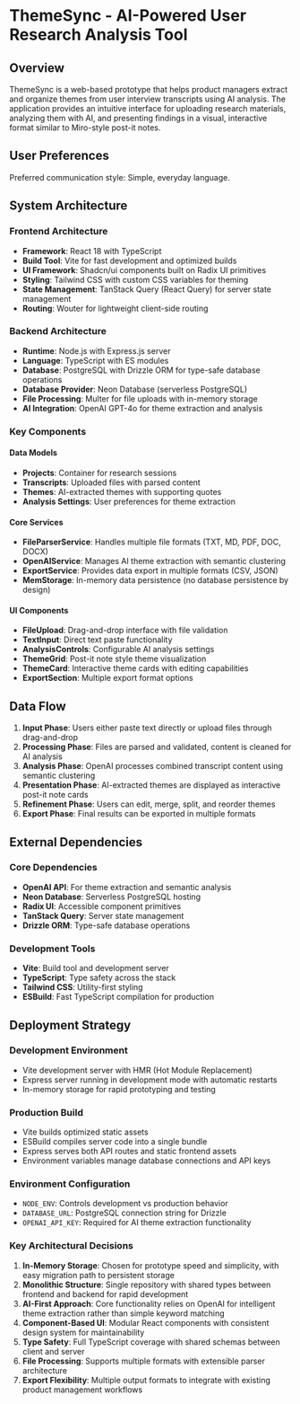 # ThemeSync - AI-Powered User Research Analysis Tool

## Overview

ThemeSync is a web-based prototype that helps product managers extract and organize themes from user interview transcripts using AI analysis. The application provides an intuitive interface for uploading research materials, analyzing them with AI, and presenting findings in a visual, interactive format similar to Miro-style post-it notes.

## User Preferences

Preferred communication style: Simple, everyday language.

## System Architecture

### Frontend Architecture
- **Framework**: React 18 with TypeScript
- **Build Tool**: Vite for fast development and optimized builds
- **UI Framework**: Shadcn/ui components built on Radix UI primitives
- **Styling**: Tailwind CSS with custom CSS variables for theming
- **State Management**: TanStack Query (React Query) for server state management
- **Routing**: Wouter for lightweight client-side routing

### Backend Architecture
- **Runtime**: Node.js with Express.js server
- **Language**: TypeScript with ES modules
- **Database**: PostgreSQL with Drizzle ORM for type-safe database operations
- **Database Provider**: Neon Database (serverless PostgreSQL)
- **File Processing**: Multer for file uploads with in-memory storage
- **AI Integration**: OpenAI GPT-4o for theme extraction and analysis

### Key Components

#### Data Models
- **Projects**: Container for research sessions
- **Transcripts**: Uploaded files with parsed content
- **Themes**: AI-extracted themes with supporting quotes
- **Analysis Settings**: User preferences for theme extraction

#### Core Services
- **FileParserService**: Handles multiple file formats (TXT, MD, PDF, DOC, DOCX)
- **OpenAIService**: Manages AI theme extraction with semantic clustering
- **ExportService**: Provides data export in multiple formats (CSV, JSON)
- **MemStorage**: In-memory data persistence (no database persistence by design)

#### UI Components
- **FileUpload**: Drag-and-drop interface with file validation
- **TextInput**: Direct text paste functionality
- **AnalysisControls**: Configurable AI analysis settings
- **ThemeGrid**: Post-it note style theme visualization
- **ThemeCard**: Interactive theme cards with editing capabilities
- **ExportSection**: Multiple export format options

## Data Flow

1. **Input Phase**: Users either paste text directly or upload files through drag-and-drop
2. **Processing Phase**: Files are parsed and validated, content is cleaned for AI analysis
3. **Analysis Phase**: OpenAI processes combined transcript content using semantic clustering
4. **Presentation Phase**: AI-extracted themes are displayed as interactive post-it note cards
5. **Refinement Phase**: Users can edit, merge, split, and reorder themes
6. **Export Phase**: Final results can be exported in multiple formats

## External Dependencies

### Core Dependencies
- **OpenAI API**: For theme extraction and semantic analysis
- **Neon Database**: Serverless PostgreSQL hosting
- **Radix UI**: Accessible component primitives
- **TanStack Query**: Server state management
- **Drizzle ORM**: Type-safe database operations

### Development Tools
- **Vite**: Build tool and development server
- **TypeScript**: Type safety across the stack
- **Tailwind CSS**: Utility-first styling
- **ESBuild**: Fast TypeScript compilation for production

## Deployment Strategy

### Development Environment
- Vite development server with HMR (Hot Module Replacement)
- Express server running in development mode with automatic restarts
- In-memory storage for rapid prototyping and testing

### Production Build
- Vite builds optimized static assets
- ESBuild compiles server code into a single bundle
- Express serves both API routes and static frontend assets
- Environment variables manage database connections and API keys

### Environment Configuration
- `NODE_ENV`: Controls development vs production behavior
- `DATABASE_URL`: PostgreSQL connection string for Drizzle
- `OPENAI_API_KEY`: Required for AI theme extraction functionality

### Key Architectural Decisions

1. **In-Memory Storage**: Chosen for prototype speed and simplicity, with easy migration path to persistent storage
2. **Monolithic Structure**: Single repository with shared types between frontend and backend for rapid development
3. **AI-First Approach**: Core functionality relies on OpenAI for intelligent theme extraction rather than simple keyword matching
4. **Component-Based UI**: Modular React components with consistent design system for maintainability
5. **Type Safety**: Full TypeScript coverage with shared schemas between client and server
6. **File Processing**: Supports multiple formats with extensible parser architecture
7. **Export Flexibility**: Multiple output formats to integrate with existing product management workflows